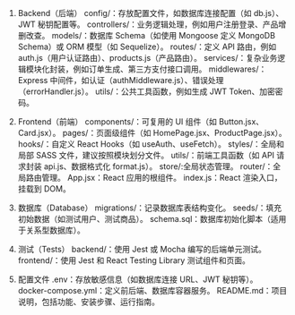 1. Backend（后端）
config/：存放配置文件，如数据库连接配置（如 db.js）、JWT 秘钥配置等。
controllers/：业务逻辑处理，例如用户注册登录、产品增删改查。
models/：数据库 Schema（如使用 Mongoose 定义 MongoDB Schema）或 ORM 模型（如 Sequelize）。
routes/：定义 API 路由，例如 auth.js（用户认证路由）、products.js（产品路由）。
services/：复杂业务逻辑模块化封装，例如订单生成、第三方支付接口调用。
middlewares/：Express 中间件，如认证（authMiddleware.js）、错误处理（errorHandler.js）。
utils/：公共工具函数，例如生成 JWT Token、加密密码。


2. Frontend（前端）
components/：可复用的 UI 组件（如 Button.jsx、Card.jsx）。
pages/：页面级组件（如 HomePage.jsx、ProductPage.jsx）。
hooks/：自定义 React Hooks（如 useAuth、useFetch）。
styles/：全局和局部 SASS 文件，建议按照模块划分文件。
utils/：前端工具函数（如 API 请求封装 api.js、数据格式化 format.js）。
store/:全局状态管理。
router/：全局路由管理。
App.jsx：React 应用的根组件。
index.js：React 渲染入口，挂载到 DOM。


3. 数据库（Database）
migrations/：记录数据库表结构变化。
seeds/：填充初始数据（如测试用户、测试商品）。
schema.sql：数据库初始化脚本（适用于关系型数据库）。


4. 测试（Tests）
backend/：使用 Jest 或 Mocha 编写的后端单元测试。
frontend/：使用 Jest 和 React Testing Library 测试组件和页面。


5. 配置文件
.env：存放敏感信息（如数据库连接 URL、JWT 秘钥等）。
docker-compose.yml：定义前后端、数据库容器服务。
README.md：项目说明，包括功能、安装步骤、运行指南。